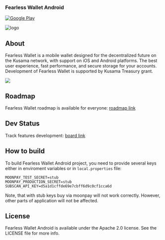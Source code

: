 ### Fearless Wallet Android
[![Google Play](https://img.shields.io/badge/Google%20Play-Android-green?logo=google%20play)](https://play.google.com/store/apps/details?id=jp.co.soramitsu.fearless)

![logo](/docs/fearlesswallet_promo.png)

## About
Fearless Wallet is a mobile wallet designed for the decentralized future on the Kusama network, with support on iOS and Android platforms. The best user experience, fast performance, and secure storage for your accounts. Development of Fearless Wallet is supported by Kusama Treasury grant.

[![](https://img.shields.io/twitter/follow/FearlessWallet?label=Follow&style=social)](https://twitter.com/FearlessWallet)

## Roadmap
Fearless Wallet roadmap is available for everyone: [roadmap link](https://soramitsucoltd.aha.io/shared/97bc3006ee3c1baa0598863615cf8d14)

## Dev Status
Track features development: [board link](https://soramitsucoltd.aha.io/shared/343e5db57d53398e3f26d0048158c4a2)

## How to build

To build Fearless Wallet Android project, you need to provide several keys either in enviroment variables or in `local.properties` file:

``` properties
MOONPAY_TEST_SECRET=stub
MOONPAY_PRODUCTION_SECRET=stub
SUBSCAN_API_KEY=d5a1d1cffde69e7cbff6d9c0cf1cca6d
```

Note, that with stub keys buy via moonpay will not work correctly. However, other parts of application will not be affected.

## License
Fearless Wallet Android is available under the Apache 2.0 license. See the LICENSE file for more info.

